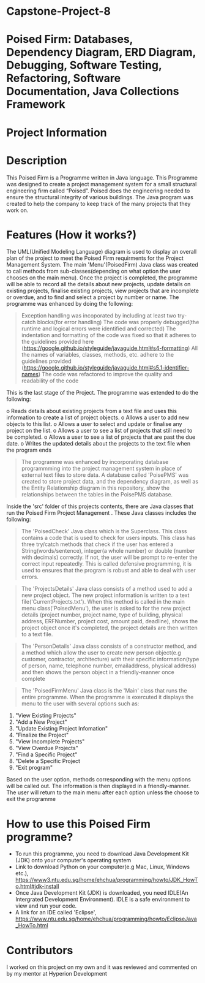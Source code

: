 # Capstone-Project-8
# Poised Firm: Databases, Dependency Diagram, ERD Diagram, Debugging, Software Testing, Refactoring, Software Documentation, Java Collections Framework
# Project Information
# Description

This Poised Firm is a Programme written in Java language. This Programme was designed to create a project management system for a small structural engineering firm called “Poised”.
Poised does the engineering needed to ensure the structural integrity of various buildings. The Java program was created to help the company to keep track of the many projects that they work on.

# Features (How it works?)

The UML(Unified Modeling Language) diagram is used to display an overall plan of the project to meet the Poised Firm requirments for the Project Management System. The main 'Menu'(PoisedFirm) Java class was created to call methods from sub-classes(depending on what option the user chooses on the main menu). Once the project is completed, the programme will be able to record all the details about new projects, update details on existing projects, finalise existing projects, view projects that are incomplete or overdue, and to find and select a project by number or name. The programme was enhanced by doing the following:

> Exception handling was incoporated by including at least two try-catch blocks(for error handling)
> The code was properly debugged(the runtime and logical errors were identified and corrected)
> The indentation and formatting of the code was fixed so that it adheres to the guidelines provided here (https://google.github.io/styleguide/javaguide.html#s4-formatting)
> All the names of variables, classes, methods, etc. adhere to the guidelines provided (https://google.github.io/styleguide/javaguide.html#s5.1-identifier-names)
> The code was refactored to improve the quality and readability of the code

This is the last stage of the Project. The programme was extended to do the following:

o Reads details about existing projects from a text file and uses this information to create a list of project objects.
o Allows a user to add new objects to this list.
o Allows a user to select and update or finalise any project on the list.
o Allows a user to see a list of projects that still need to be completed.
o Allows a user to see a list of projects that are past the due date.
o Writes the updated details about the projects to the text file when the program ends

> The programme was enhanced by incorporating database programmming into the project management system in place of external text files to store data.
> A database called 'PoisePMS' was created to store project data, and the dependency diagram, as well as the Entity Relationship diagram in this repository, show the relationships between the tables in the PoisePMS database.

Inside the 'src' folder of this projects contents, there are Java classes that run the  Poised Firm Project Management . These Java classes includes the following:


> The 'PoisedCheck' Java class which is the Superclass. This class contains a code that is used to check for users inputs. This class has three try/catch methods that check if the user has entered a String(words/sentence), integer(a whole number) or double (number with decimals) correctly. If not, the user will be prompt to re-enter the correct input repeatedly. This is called defensive programming, it is used to ensures that the program is robust and able to deal with user errors.

> The 'ProjectsDetails' Java class consists of a method used to add a new project object. The new project information is written to a text file('CurrentProjects.txt'). When this method is called in the main menu class('PoisedMenu'), the user is asked to for the new project details (project number, project name, type of building, physical address, ERFNumber, project cost, amount paid, deadline), shows the project object once it's completed, the project details are then written to a text file.

> The 'PersonDetails' Java class consists of a constructor method, and a method which allow the user to create new person object(e.g customer, contractor, architecture) with their specific information(type of person, name, telephone number, emailaddress, physical address) and then shows the person object in a friendly-manner once complete

> The 'PoisedFirmMenu' Java class is the 'Main' class that runs the entire programme. When the programme is exercuted it displays the menu to the user with several options such as:

1. "View Existing Projects"
2. "Add a New Project"
3. "Update Existing Project Infomation"
4. "Finalize the Project"
5. "View Incomplete Projects"
6. "View Overdue Projects"
7. "Find a Specific Project"
8. "Delete a Specific Project
9. "Exit program"

Based on the user option, methods corresponding with the menu options will be called out. The information is then displayed in a friendly-manner. The user will return to the main menu after each option unless the choose to exit the programme

# How to use this Poised Firm programme?

* To run this programme, you need to download Java Development Kit (JDK) onto your computer's operating system 
* Link to download Python on your computer(e.g Mac, Linux, Windows etc.), https://www3.ntu.edu.sg/home/ehchua/programming/howto/JDK_HowTo.html#jdk-install
* Once Java Development Kit (JDK) is downloaded, you need IDLE(An Intergrated Development Environment). IDLE is a safe environment to view and run your code. 
*  A link for an IDE called 'Eclipse', https://www.ntu.edu.sg/home/ehchua/programming/howto/EclipseJava_HowTo.html 

# Contributors

I worked on this project on my own and it was reviewed and commented on by my mentor at Hyperion Development

